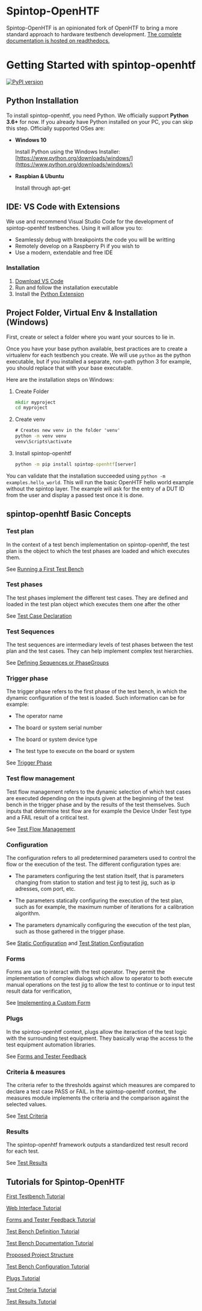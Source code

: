 # Spintop-OpenHTF

Spintop-OpenHTF is an opinionated fork of OpenHTF to bring a more standard approach to hardware testbench development. [The complete documentation is hosted on readthedocs.](https://spintop-openhtf.readthedocs.io/en/latest/)

# Getting Started with spintop-openhtf
[![PyPI version](https://badge.fury.io/py/spintop-openhtf.svg)](https://badge.fury.io/py/spintop-openhtf)

## Python Installation

To install spintop-openhtf, you need Python. We officially support **Python 3.6+** for now. If you already have Python installed on your PC, you can skip this step. Officially supported OSes are:

- **Windows 10**
    
    Install Python using the Windows Installer: [https://www.python.org/downloads/windows/](https://www.python.org/downloads/windows/)

- **Raspbian & Ubuntu**

    Install through apt-get

## IDE: VS Code with Extensions

We use and recommend Visual Studio Code for the development of spintop-openhtf testbenches. Using it will allow you to:

- Seamlessly debug with breakpoints the code you will be writting
- Remotely develop on a Raspberry Pi if you wish to
- Use a modern, extendable and free IDE

### Installation

1. [Download VS Code](https://code.visualstudio.com/download)
2. Run and follow the installation executable
3. Install the [Python Extension](https://marketplace.visualstudio.com/items?itemName=ms-python.python)

## Project Folder, Virtual Env & Installation (Windows)

First, create or select a folder where you want your sources to lie in.

Once you have your base python available, best practices are to create a virtualenv for each testbench you create. We will use `python` as the python executable, but if you installed a separate, non-path python 3 for example, you should replace that with your base executable.

Here are the installation steps on Windows:

1. Create Folder

    ```bat
    mkdir myproject
    cd myproject
    ```

2. Create venv

    ```bat
    # Creates new venv in the folder 'venv'
    python -m venv venv
    venv\Scripts\activate 
    ```

3. Install spintop-openhtf

    ```bat
    python -m pip install spintop-openhtf[server]
    ```

You can validate that the installation succeeded using `python -m examples.hello_world`. This will run the basic OpenHTF hello world example without the spintop layer. The example will ask for the entry of a DUT ID from the user and display a passed test once it is done.


## spintop-openhtf Basic Concepts

### Test plan

In the context of a test bench implementation on spintop-openhtf, the test plan is the object to which the test phases are loaded and which executes them. 

See [Running a First Test Bench](https://spintop-openhtf.readthedocs.io/en/latest/docs/first-testbench.html)


### Test phases

The test phases implement the different test cases. They are defined and loaded in the test plan object which executes them one after the other

See [Test Case Declaration](https://spintop-openhtf.readthedocs.io/en/latest/docs/test-flow/ref.html#test-case-declaration)


### Test Sequences

The test sequences are intermediary levels of test phases between the test plan and the test cases. They can help implement complex test hierarchies.

See [Defining Sequences or PhaseGroups](https://spintop-openhtf.readthedocs.io/en/latest/docs/test-flow/ref.html#defining-sequences-or-phasegroups)

### Trigger phase

The trigger phase refers to the first phase of the test bench, in which the dynamic configuration of the test is loaded. Such information can be for example:

- The operator name

- The board or system serial number

- The board or system device type

- The test type to execute on the board or system

See [Trigger Phase](https://spintop-openhtf.readthedocs.io/en/latest/docs/test-flow/ref.html#trigger-phase)

### Test flow management

Test flow management refers to the dynamic selection of which test cases are executed depending on the inputs given at the beginning of the test bench in the trigger phase and by the results of the test themselves. Such inputs that determine test flow are for example the Device Under Test type and a FAIL result of a critical test.

See [Test Flow Management](https://spintop-openhtf.readthedocs.io/en/latest/docs/test-flow/ref.html#test-flow-management)

### Configuration

The configuration refers to all predetermined parameters used to control the flow or the execution of the test. The different configuration types are:

- The parameters configuring the test station itself, that is parameters changing from station to station and test jig to test jig, such as ip adresses, com port, etc.

- The parameters statically configuring the execution of the test plan, such as for example, the maximum number of iterations for a calibration algorithm.

- The parameters dynamically configuring the execution of the test plan, such as those gathered in the trigger phase.

See  [Static Configuration](https://spintop-openhtf.readthedocs.io/en/latest/docs/config/ref.html#static-configuration) and [Test Station Configuration](https://spintop-openhtf.readthedocs.io/en/latest/docs/config/ref.html#test-station-configuration)


### Forms

Forms are use to interact with the test operator. They permit the implementation of complex dialogs which allow to operator to both execute manual operations on the test jig to allow the test to continue or to input test result data for verification,

See [Implementing a Custom Form](https://spintop-openhtf.readthedocs.io/en/latest/docs/config/ref.html#test-station-configuration)

### Plugs

In the spintop-openhtf context, plugs allow the iteraction of the test logic with the surrounding test equipment. They basically wrap the access to the test equipment automation libraries.

See [Forms and Tester Feedback](https://spintop-openhtf.readthedocs.io/en/latest/docs/form/ref.html)

 
### Criteria & measures

The criteria refer to the thresholds against which measures are compared to declare a test case PASS or FAIL. In the spintop-openhtf context, the measures module implements the criteria and the comparison against the selected values.

See [Test Criteria](https://spintop-openhtf.readthedocs.io/en/latest/docs/criteria/ref.html)


### Results

The spintop-openhtf framework outputs a standardized test result record for each test. 

See [Test Results](https://spintop-openhtf.readthedocs.io/en/latest/docs/results/ref.html)



## Tutorials for Spintop-OpenHTF

[First Testbench Tutorial](https://spintop-openhtf.readthedocs.io/en/latest/docs/first-testbench.html)

[Web Interface Tutorial](https://spintop-openhtf.readthedocs.io/en/latest/docs/web-app/ref.html)

[Forms and Tester Feedback Tutorial](https://spintop-openhtf.readthedocs.io/en/latest/docs/form/ref.html)

[Test Bench Definition Tutorial](https://spintop-openhtf.readthedocs.io/en/latest/docs/test-flow/ref.html)

[Test Bench Documentation Tutorial](https://spintop-openhtf.readthedocs.io/en/latest/docs/doc/ref.html)

[Proposed Project Structure](https://spintop-openhtf.readthedocs.io/en/latest/docs/project-structure/ref.html)

[Test Bench Configuration Tutorial](https://spintop-openhtf.readthedocs.io/en/latest/docs/config/ref.html)

[Plugs Tutorial](https://spintop-openhtf.readthedocs.io/en/latest/docs/plugs/ref.html)

[Test Criteria Tutorial](https://spintop-openhtf.readthedocs.io/en/latest/docs/criteria/ref.html)

[Test Results Tutorial](https://spintop-openhtf.readthedocs.io/en/latest/docs/results/ref.html)

